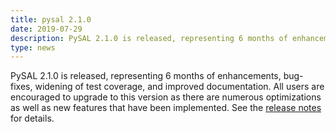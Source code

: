```yaml
---
title: pysal 2.1.0
date: 2019-07-29
description: PySAL 2.1.0 is released, representing 6 months of enhancements, bug-fixes, widening of test coverage, and improved documentation. All users are encouraged to upgrade to this version as there are numerous optimizations as well as new features that have been implemented. See the release notes for details.
type: news
---
```


PySAL 2.1.0 is released, representing 6 months of enhancements, bug-fixes, widening of test coverage, and improved documentation. All users are encouraged to upgrade to this version as there are numerous optimizations as well as new features that have been implemented. See the <a href="https://github.com/pysal/pysal/releases/tag/v2.1.0">release notes</a> for details.